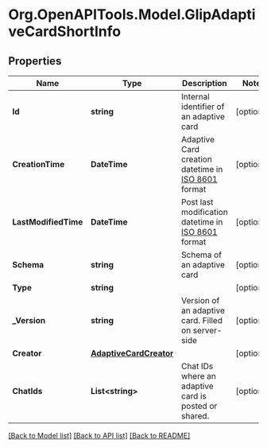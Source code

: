 
# Org.OpenAPITools.Model.GlipAdaptiveCardShortInfo

## Properties

Name | Type | Description | Notes
------------ | ------------- | ------------- | -------------
**Id** | **string** | Internal identifier of an adaptive card | [optional] 
**CreationTime** | **DateTime** | Adaptive Card creation datetime in [ISO 8601](https://en.wikipedia.org/wiki/ISO_8601) format | [optional] 
**LastModifiedTime** | **DateTime** | Post last modification datetime in [ISO 8601](https://en.wikipedia.org/wiki/ISO_8601) format | [optional] 
**Schema** | **string** | Schema of an adaptive card | [optional] 
**Type** | **string** |  | [optional] 
**_Version** | **string** | Version of an adaptive card. Filled on server-side | [optional] 
**Creator** | [**AdaptiveCardCreator**](.md) |  | [optional] 
**ChatIds** | **List&lt;string&gt;** | Chat IDs where an adaptive card is posted or shared. | [optional] 

[[Back to Model list]](../README.md#documentation-for-models)
[[Back to API list]](../README.md#documentation-for-api-endpoints)
[[Back to README]](../README.md)

